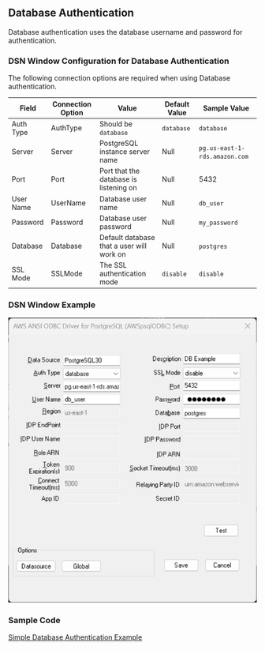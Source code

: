 ## Database Authentication
Database authentication uses the database username and password for authentication.

### DSN Window Configuration for Database Authentication
The following connection options are required when using Database authentication.

| Field     | Connection Option | Value                                     | Default Value | Sample Value                  |
|-----------|-------------------|-------------------------------------------|---------------|-------------------------------|
| Auth Type | AuthType          | Should be `database`                      | `database`    | `database`                    |
| Server    | Server            | PostgreSQL instance server name           | Null          | `pg.us-east-1-rds.amazon.com` |
| Port      | Port              | Port that the database is listening on    | Null          | 5432                          |
| User Name | UserName          | Database user name                        | Null          | `db_user`                     |
| Password  | Password          | Database user password                    | Null          | `my_password`                 |
| Database  | Database          | Default database that a user will work on | Null          | `postgres`                    |
| SSL Mode  | SSLMode           | The SSL authentication mode               | `disable`     | `disable`                     |

### DSN Window Example
![DSN window example for database authentication](../../img/database.png)

### Sample Code
[Simple Database Authentication Example](simple_database_connection_sample.cpp)
